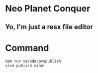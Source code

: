 # Neo Planet Conquer
## Yo, I'm just a resx file editor
# Command
```bash
npm run vscode:prepublish
vsce publish minor 
```
